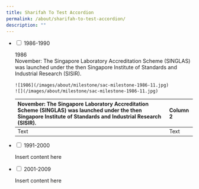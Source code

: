 ```yaml
---
title: Sharifah To Test Accordion
permalink: /about/sharifah-to-test-accordion/
description: ""
---
```

<ul class="jekyllcodex_accordion">  
  
<li><input type="checkbox" id="accordion1">  
<label for="accordion1">1986-1990</label><div>  
<p>1986
	<br>November: The Singapore Laboratory Accreditation Scheme (SINGLAS) was launched under the then Singapore Institute of Standards and Industrial Research (SISIR).
  
	![1986](/images/about/milestone/sac-milestone-1986-11.jpg)
	![](/images/about/milestone/sac-milestone-1986-11.jpg)

| **November:**&nbsp;The Singapore Laboratory Accreditation Scheme (SINGLAS) was launched under the then Singapore Institute of Standards and Industrial Research (SISIR). | Column 2 | 
| -------- | -------- | 
| Text     | Text     | 

</p>  
</div></li>  
  
<li><input type="checkbox" id="accordion2">  
<label for="accordion2">1991-2000</label><div>  
<p>Insert content here</p>  
</div></li>  
  
<li><input type="checkbox" id="accordion3">  
<label for="accordion3">2001-2009</label><div>  
<p>Insert content here</p>  
</div></li>  
  
</ul>